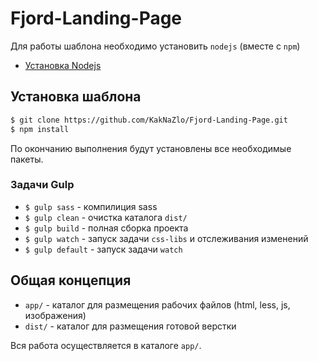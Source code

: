 # Fjord-Landing-Page

Для работы шаблона необходимо установить `nodejs` (вместе с `npm`)

- [Установка Nodejs](https://github.com/joyent/node/wiki/Installing-Node.js-via-package-manager "Installing Node.js via package manager")

## Установка шаблона

``` sh
$ git clone https://github.com/KakNaZlo/Fjord-Landing-Page.git
$ npm install
```

По окончанию выполнения будут установлены все необходимые пакеты.


### Задачи Gulp

 - `$ gulp sass` - компилиция sass
 - `$ gulp clean` - очистка каталога `dist/`
 - `$ gulp build` - полная сборка проекта
 - `$ gulp watch` - запуск задачи `css-libs` и отслеживания изменений
 - `$ gulp default` - запуск задачи `watch`

## Общая концепция

- `app/` - каталог для размещения рабочих файлов (html, less, js, изображения)
- `dist/` - каталог для размещения готовой верстки

Вся работа осуществляется в каталоге `app/`.

